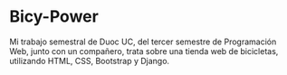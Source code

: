 # Bicy-Power
Mi trabajo semestral de Duoc UC, del tercer semestre de Programación Web, junto con un compañero, trata sobre una tienda web de bicicletas, utilizando HTML, CSS, Bootstrap y Django.
